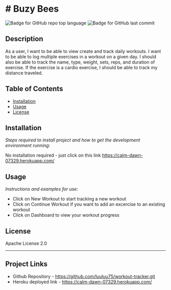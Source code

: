 # # Buzy Bees
   ![Badge for GitHub repo top language](https://img.shields.io/github/languages/top/luuluu75/workout-tracker?style=flat&logo=appveyor) ![Badge for GitHub last commit](https://img.shields.io/github/last-commit/luuluu75/workout-tracker?style=flat&logo=appveyor)
   
   
   
   ## Description 
    
   As a user, 
   I want to be able to view create and track daily workouts. 
   I want to be able to log multiple exercises in a workout on a given day. 
   I should also be able to track the name, type, weight, sets, reps, and duration of exercise. 
   If the exercise is a cardio exercise, 
   I should be able to track my distance traveled.

   ## Table of Contents
   * [Installation](#installation)
   * [Usage](#usage)
   * [License](#license)
   
   ## Installation
   
   *Steps required to install project and how to get the development environment running:*
   
   No installation required - just click on this link https://calm-dawn-07329.herokuapp.com/
    
   ## Usage 
   
   *Instructions and examples for use:*
   
   * Click on New Workout to start tracking a new workout
   * Click on Continue Workout if you want to add an excercise to an     existing workout
   * Click on Dashboard to view your workout progress
   
   ## License
   
   Apache License 2.0
   
   ---

   ## Project Links

   * Github Repository - https://github.com/luuluu75/workout-tracker.git
   * Heroku deployed link - https://calm-dawn-07329.herokuapp.com/

